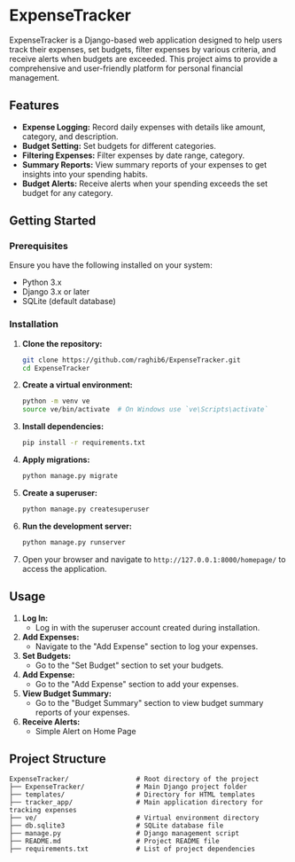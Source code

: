 # ExpenseTracker

ExpenseTracker is a Django-based web application designed to help users track their expenses, set budgets, filter expenses by various criteria, and receive alerts when budgets are exceeded. This project aims to provide a comprehensive and user-friendly platform for personal financial management.

## Features

- **Expense Logging:** Record daily expenses with details like amount, category, and description.
- **Budget Setting:** Set budgets for different categories.
- **Filtering Expenses:** Filter expenses by date range, category.
- **Summary Reports:** View summary reports of your expenses to get insights into your spending habits.
- **Budget Alerts:** Receive alerts when your spending exceeds the set budget for any category.

## Getting Started

### Prerequisites

Ensure you have the following installed on your system:

- Python 3.x
- Django 3.x or later
- SQLite (default database)

### Installation

1. **Clone the repository:**

   ```bash
   git clone https://github.com/raghib6/ExpenseTracker.git
   cd ExpenseTracker
   ```

2. **Create a virtual environment:**

   ```bash
   python -m venv ve
   source ve/bin/activate  # On Windows use `ve\Scripts\activate`
   ```

3. **Install dependencies:**

   ```bash
   pip install -r requirements.txt
   ```

4. **Apply migrations:**

   ```bash
   python manage.py migrate
   ```

5. **Create a superuser:**

   ```bash
   python manage.py createsuperuser
   ```

6. **Run the development server:**

   ```bash
   python manage.py runserver
   ```

7. Open your browser and navigate to `http://127.0.0.1:8000/homepage/` to access the application.

## Usage

1. **Log In:**
   - Log in with the superuser account created during installation.
2. **Add Expenses:**
   - Navigate to the "Add Expense" section to log your expenses.
3. **Set Budgets:**
   - Go to the "Set Budget" section to set your budgets.
4. **Add Expense:**
   - Go to the "Add Expense" section to add your expenses.
5. **View Budget Summary:**
   - Go to the "Budget Summary" section to view budget summary reports of your expenses.
6. **Receive Alerts:**
   - Simple Alert on Home Page

## Project Structure

```
ExpenseTracker/                 # Root directory of the project
├── ExpenseTracker/             # Main Django project folder
├── templates/                  # Directory for HTML templates
├── tracker_app/                # Main application directory for tracking expenses
├── ve/                         # Virtual environment directory
├── db.sqlite3                  # SQLite database file
├── manage.py                   # Django management script
├── README.md                   # Project README file
├── requirements.txt            # List of project dependencies

```
